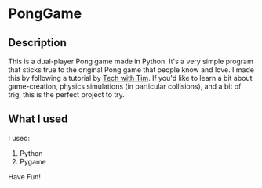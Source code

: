 # PongGame

## Description
This is a dual-player Pong game made in Python. It's a very simple program that sticks true to the original Pong game that people know and love. I made this by following a tutorial by [Tech with Tim](https://www.youtube.com/watch?v=vVGTZlnnX3U). If you'd like to learn a bit about game-creation, physics simulations (in particular collisions), and a bit of trig, this is the perfect project to try.

## What I used
I used:
1. Python
2. Pygame

Have Fun!
